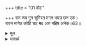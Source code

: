 +++
title = "01 दोहा"

+++
राम रूप गुन सुमिरत मगन भयउ छन एक।  
रावन मागेउ कोटि घट मद अरु महिष अनेक॥63॥  

<details><summary>मूल</summary>

राम रूप गुन सुमिरत मगन भयउ छन एक।  
रावन मागेउ कोटि घट मद अरु महिष अनेक॥63॥  
</details>

<details><summary>भावार्थ</summary>

श्री रामचन्द्रजी के रूप और गुणों को स्मरण करके वह एक क्षण के लिए प्रेम में मग्न हो गया। फिर रावण से करोडों घडे मदिरा और अनेकों भैंसे मँगवाए॥63॥  
</details>



